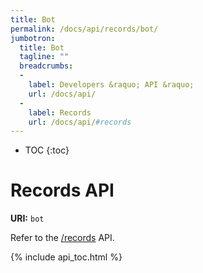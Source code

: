 ```yaml
---
title: Bot
permalink: /docs/api/records/bot/
jumbotron:
  title: Bot
  tagline: ""
  breadcrumbs:
  -
    label: Developers &raquo; API &raquo;
    url: /docs/api/
  -
    label: Records
    url: /docs/api/#records
---
```


* TOC
{:toc}

# Records API

**URI:** `bot`

Refer to the [/records](/docs/api/modules/records/) API.

{% include api_toc.html %}
